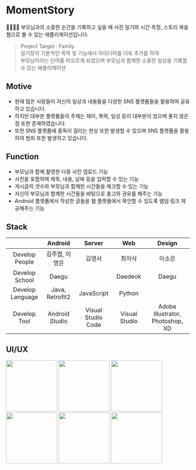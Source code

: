 # MomentStory
👨‍👨‍👧‍👦 부모님과의 소중한 순간을 기록하고 싶을 때 사진 일기와 시간 측정, 스토리 북을 웹으로 볼 수 있는 애플리케이션입니다. 

> Project Target : Family<br/>
> 일기장의 기본적인 목적 및 기능에서 아이디어를 더욱 추가를 하여<br/>
> 부모님이라는 단어를 떠오르게 되었으며 부모님과 함께한 소중한 일상을 기록할 수 있는 애플리케이션

## Motive
- 현재 많은 사람들이 자신의 일상과 내용들을 다양한 SNS 플랫폼들을 활용하여 공유하고 있습니다.
- 하지만 대부분 플랫폼들의 주제는 재미, 폭력, 일상 등이 대부분이 었으며 좋지 않은 점 또한 존재하였습니다.  
- 또한 SNS 플랫폼에 중독이 걸리는 현상 또한 발생할 수 있으며 SNS 플랫폼을 활용하여 범죄 또한 발생하고 있습니다.

## Function
- 부모님과 함께 촬영한 다중 사진 업로드 기능
- 사진을 포함하여 제목, 내용, 날짜 등을 입력할 수 있는 기능
- 게시글의 갯수와 부모님과 함께한 시간들을 체크할 수 있는 기능
- 자신이 부모님과 함께한 시간들을 바탕으로 충고와 권유를 해주는 기능
- Android 플랫폼에서 작성한 글들을 웹 플랫폼에서 확인할 수 있도록 램덤 링크 제공해주는 기능

## Stack
|                      | Android     | Server        | Web | Design  |
|:--------------------:|:---------------:|:------------------:|:-----:|:----:|
| Develop People | 김주엽, 이영은 | 김영서       | 최이삭 | 이소은|
| Develop School | Daegu |        | Daedeok | Daegu|
| Develop Language | Java, Retrofit2| JavaScript| Python| |
| Develop Tool     | Android Studio  | Visual Studio Code | Visual Studio| Adobe Illustrator, Photoshop, XD|

## UI/UX
<div>
<img width="140" src="https://user-images.githubusercontent.com/49600974/71320935-2e908780-24f6-11ea-846d-e82936a57d26.png"></img>
<img width="140" src="https://user-images.githubusercontent.com/49600974/71320937-394b1c80-24f6-11ea-8ae2-c52bd6f6e955.png"></img>
<img width="140" src="https://user-images.githubusercontent.com/49600974/71320961-6dbed880-24f6-11ea-9933-4bce83daa98d.png"></img>
<img width="140" src="https://user-images.githubusercontent.com/49600974/71320942-4831cf00-24f6-11ea-9066-7b4066d82986.png"></img>
<img width="140" src="https://user-images.githubusercontent.com/49600974/71320987-b1b1dd80-24f6-11ea-9677-db939198c56c.png"></img>
<img width="140" src="https://user-images.githubusercontent.com/49600974/71320948-52ec6400-24f6-11ea-8c70-49abae9e05d1.png"></img>
</div>


